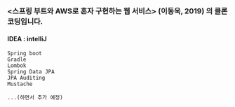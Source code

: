 ### <스프링 부트와 AWS로 혼자 구현하는 웹 서비스> (이동욱, 2019) 의 클론코딩입니다.

#### IDEA : intelliJ
```
Spring boot
Gradle
Lombok
Spring Data JPA
JPA Auditing
Mustache

...(하면서 추가 예정)
```
